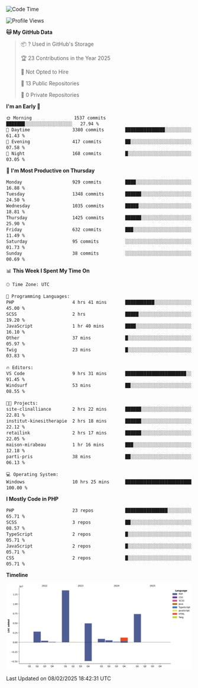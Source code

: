 <!--START_SECTION:waka-->
![Code Time](http://img.shields.io/badge/Code%20Time-2%2C217%20hrs%2020%20mins-blue)

![Profile Views](http://img.shields.io/badge/Profile%20Views-0-blue)

**🐱 My GitHub Data** 

> 📦 ? Used in GitHub's Storage 
 > 
> 🏆 23 Contributions in the Year 2025
 > 
> 🚫 Not Opted to Hire
 > 
> 📜 13 Public Repositories 
 > 
> 🔑 0 Private Repositories 
 > 
**I'm an Early 🐤** 

```text
🌞 Morning                1537 commits        ███████░░░░░░░░░░░░░░░░░░   27.94 % 
🌆 Daytime                3380 commits        ███████████████░░░░░░░░░░   61.43 % 
🌃 Evening                417 commits         ██░░░░░░░░░░░░░░░░░░░░░░░   07.58 % 
🌙 Night                  168 commits         █░░░░░░░░░░░░░░░░░░░░░░░░   03.05 % 
```
📅 **I'm Most Productive on Thursday** 

```text
Monday                   929 commits         ████░░░░░░░░░░░░░░░░░░░░░   16.88 % 
Tuesday                  1348 commits        ██████░░░░░░░░░░░░░░░░░░░   24.50 % 
Wednesday                1035 commits        █████░░░░░░░░░░░░░░░░░░░░   18.81 % 
Thursday                 1425 commits        ██████░░░░░░░░░░░░░░░░░░░   25.90 % 
Friday                   632 commits         ███░░░░░░░░░░░░░░░░░░░░░░   11.49 % 
Saturday                 95 commits          ░░░░░░░░░░░░░░░░░░░░░░░░░   01.73 % 
Sunday                   38 commits          ░░░░░░░░░░░░░░░░░░░░░░░░░   00.69 % 
```


📊 **This Week I Spent My Time On** 

```text
🕑︎ Time Zone: UTC

💬 Programming Languages: 
PHP                      4 hrs 41 mins       ███████████░░░░░░░░░░░░░░   45.00 % 
SCSS                     2 hrs               █████░░░░░░░░░░░░░░░░░░░░   19.20 % 
JavaScript               1 hr 40 mins        ████░░░░░░░░░░░░░░░░░░░░░   16.10 % 
Other                    37 mins             █░░░░░░░░░░░░░░░░░░░░░░░░   05.97 % 
Twig                     23 mins             █░░░░░░░░░░░░░░░░░░░░░░░░   03.83 % 

🔥 Editors: 
VS Code                  9 hrs 31 mins       ███████████████████████░░   91.45 % 
Windsurf                 53 mins             ██░░░░░░░░░░░░░░░░░░░░░░░   08.55 % 

🐱‍💻 Projects: 
site-clinalliance        2 hrs 22 mins       ██████░░░░░░░░░░░░░░░░░░░   22.81 % 
institut-kinesitherapie  2 hrs 18 mins       ██████░░░░░░░░░░░░░░░░░░░   22.12 % 
retailink                2 hrs 17 mins       ██████░░░░░░░░░░░░░░░░░░░   22.05 % 
maison-mirabeau          1 hr 16 mins        ███░░░░░░░░░░░░░░░░░░░░░░   12.18 % 
parti-pris               38 mins             ██░░░░░░░░░░░░░░░░░░░░░░░   06.13 % 

💻 Operating System: 
Windows                  10 hrs 25 mins      █████████████████████████   100.00 % 
```

**I Mostly Code in PHP** 

```text
PHP                      23 repos            ████████████████░░░░░░░░░   65.71 % 
SCSS                     3 repos             ██░░░░░░░░░░░░░░░░░░░░░░░   08.57 % 
TypeScript               2 repos             █░░░░░░░░░░░░░░░░░░░░░░░░   05.71 % 
JavaScript               2 repos             █░░░░░░░░░░░░░░░░░░░░░░░░   05.71 % 
CSS                      2 repos             █░░░░░░░░░░░░░░░░░░░░░░░░   05.71 % 
```



**Timeline**

![Lines of Code chart](https://raw.githubusercontent.com/tahar-elgunaoui/tahar-elgunaoui/main/assets/bar_graph.png)


 Last Updated on 08/02/2025 18:42:31 UTC
<!--END_SECTION:waka-->
